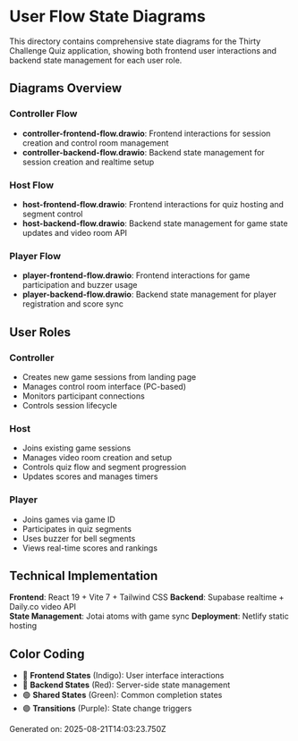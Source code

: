 # User Flow State Diagrams

This directory contains comprehensive state diagrams for the Thirty Challenge Quiz application, showing both frontend user interactions and backend state management for each user role.

## Diagrams Overview

### Controller Flow

- **controller-frontend-flow.drawio**: Frontend interactions for session creation and control room management
- **controller-backend-flow.drawio**: Backend state management for session creation and realtime setup

### Host Flow

- **host-frontend-flow.drawio**: Frontend interactions for quiz hosting and segment control
- **host-backend-flow.drawio**: Backend state management for game state updates and video room API

### Player Flow

- **player-frontend-flow.drawio**: Frontend interactions for game participation and buzzer usage
- **player-backend-flow.drawio**: Backend state management for player registration and score sync

## User Roles

### Controller

- Creates new game sessions from landing page
- Manages control room interface (PC-based)
- Monitors participant connections
- Controls session lifecycle

### Host

- Joins existing game sessions
- Manages video room creation and setup
- Controls quiz flow and segment progression
- Updates scores and manages timers

### Player

- Joins games via game ID
- Participates in quiz segments
- Uses buzzer for bell segments
- Views real-time scores and rankings

## Technical Implementation

**Frontend**: React 19 + Vite 7 + Tailwind CSS
**Backend**: Supabase realtime + Daily.co video API  
**State Management**: Jotai atoms with game sync
**Deployment**: Netlify static hosting

## Color Coding

- 🔵 **Frontend States** (Indigo): User interface interactions
- 🔴 **Backend States** (Red): Server-side state management
- 🟢 **Shared States** (Green): Common completion states
- 🟣 **Transitions** (Purple): State change triggers

Generated on: 2025-08-21T14:03:23.750Z
